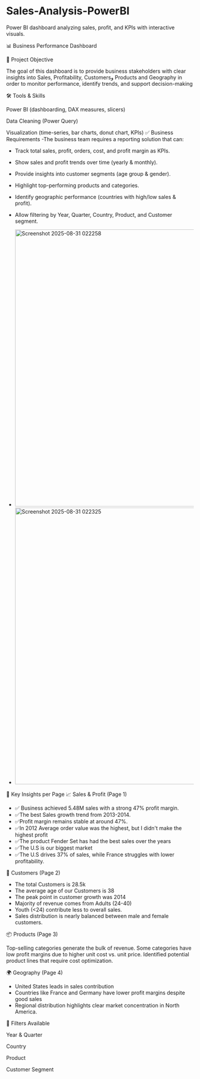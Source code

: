 # Sales-Analysis-PowerBI
Power BI dashboard analyzing sales, profit, and KPIs with interactive visuals.

📊 Business Performance Dashboard

🎯 Project Objective

The goal of this dashboard is to provide business stakeholders with clear insights into Sales, Profitability, Customersو
Products and Geography in order to monitor performance, identify trends, and support decision-making 

🛠 Tools & Skills

  Power BI (dashboarding, DAX measures, slicers)
  
  Data Cleaning (Power Query)

Visualization (time-series, bar charts, donut chart, KPIs)
  ✅ Business Requirements
  -The business team requires a reporting solution that can:
  
  - Track total sales, profit, orders, cost, and profit margin as KPIs.
  
  - Show sales and profit trends over time (yearly & monthly).
  
  - Provide insights into customer segments (age group & gender).
  
  - Highlight top-performing products and categories.
  
  - Identify geographic performance (countries with high/low sales & profit).
  
  - Allow filtering by Year, Quarter, Country, Product, and Customer segment.
    
  - <img width="1328" height="744" alt="Screenshot 2025-08-31 022258" src="https://github.com/user-attachments/assets/2735c286-2317-45a7-a7eb-1a81504493d4" />
  - <img width="1328" height="743" alt="Screenshot 2025-08-31 022325" src="https://github.com/user-attachments/assets/7b5fb20c-a45a-457e-95e2-1179b849c201" />
  
  

🔎 Key Insights per Page
  📈 Sales & Profit (Page 1)
  * ✅ Business achieved 5.48M sales with a strong 47% profit margin.
  * ✅The best Sales growth trend from 2013-2014.
  * ✅Profit margin remains stable at around 47%.
  * ✅In 2012 Average order value was the highest, but I didn't make the highest profit 
  * ✅The product Fender Set has had the best sales over the  years
  * ✅The U.S is our biggest market
  * ✅The U.S drives 37% of sales, while France struggles with lower profitability.


👥 Customers (Page 2)
  * The total Customers is 28.5k
  * The average age of our Customers is 38
  * The peak point in customer growth was 2014
  * Majority of revenue comes from Adults (24-40)
  * Youth (<24) contribute less to overall sales.
  * Sales distribution is nearly balanced between male and female customers.

📦 Products (Page 3)

  Top-selling categories generate the bulk of revenue.
  Some categories have low profit margins due to higher unit cost vs. unit price.
  Identified potential product lines that require cost optimization.

🌍 Geography (Page 4)
  
  * United States leads in sales contribution
  * Countries like France and Germany have lower profit margins despite good sales
  * Regional distribution highlights clear market concentration in North America.


📌 Filters Available

Year & Quarter

Country

Product

Customer Segment

